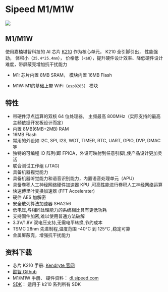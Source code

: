 Sipeed M1/M1W
=======


![](https://cdn.sipeed.com/wiki/maix/board/m1_pin.png)

## M1/M1W

使用嘉楠堪智科技的 AI 芯片 [K210](https://kendryte.com/) 作为核心单元， K210 全引脚引出， 性能强劲， 体积小（`25.4*25.4mm`）， 价格低（`<$8`），提升硬件设计效率、降低硬件设计难度，带屏蔽壳增加抗干扰能力

* M1: 芯片内置 8MB SRAM， 模块内置 16MB Flash

* M1W: M1的基础上带 WiFi（`esp8285`） 模块


## 特性

* 带硬件浮点运算的双核 64 位处理器， 主频最高 800MHz（实际支持的最高主频依据开发板设计而定）
* 内置 8MB(6MB+2MB) RAM 
* 16MB Flash
* 常用的外设如 I2C, SPI, I2S, WDT, TIMER, RTC, UART, GPIO, DVP, DMAC 等
* 独特的可编程 IO 阵列(即 FPIOA，外设可映射到任意引脚),使产品设计更加灵活
* 联合测试工作组 (JTAG)
* 具备机器视觉能力
* 具备机器听觉能力和语音识别能力，内置语音处理单元（APU）
* 具备卷积人工神经网络硬件加速器 KPU ,可高性能进行卷积人工神经网络运算
* 快速傅里叶变换加速器 (FFT Accelerater)
* 硬件 AES 加解密
* 安全散列算法加速器 SHA256
* 低电压,与相同处理能力的系统相比具有更低功耗
* 支持固件加密,难以使用普通方法破解
* 3.3V/1.8V 双电压支持,无需电平转换,节约成本
* TSMC 28nm 先进制程,温度范围 -40°C 到 125°C ,稳定可靠
* 金属屏蔽壳，增强抗干扰能力


## 资料下载

* 芯片 K210 手册: [Kendryte 官网](https://kendryte.com/downloads/)
* [勘智 Github](https://github.com/kendryte/)
* M1/M1W 手册、 硬件资料： [dl.sipeed.com](http://dl.sipeed.com/MAIX/HDK/M1%26M1W/)
* [SDK](../sdk/README.md)： 适用于 k210 系列所有 SDK

